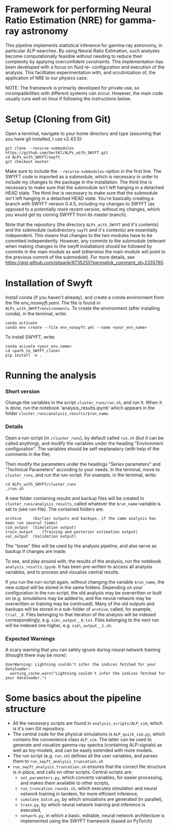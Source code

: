 # Framework for performing Neural Ratio Estimation (NRE) for gamma-ray astronomy

This pipeline implements statistical inference for gamma-ray astronomy, in particular ALP-searches. By using Neural Ratio Estimation, such analyses become computationally feasible without needing to reduce their complexity by applying overconfident constraints. This implementation has been developed with a focus on fluid re- configuration and execution of the analysis. This facilitates experimentation with, and scrutinization of, the application of NRE to our physics case.  

NOTE: The framework is primarily developed for private use, so incompatibilities with different systems can occur. However, the main code usually runs well on linux if following the instructions below. 

# Setup (Cloning from Git)

Open a terminal, navigate to your home directory and type (assuming that you have git installed, I use v2.43.5):

```
git clone --recurse-submodules https://github.com/GertKl/ALPs_with_SWYFT.git
cd ALPs_with_SWYFT/swyft
git checkout master
```

Make sure to include the `--recurse-submodules`-option in the first line. The SWYFT code is imported as a submodule, which is necessary in order to include my changes to the package in the installation. The third line is necessary to make sure that the submodule isn't left hanging in a detached HEAD state. The third line is necessary to make sure that the submodule isn't left hanging in a detached HEAD state. You're basically creating a branch with SWYFT version 0.4.5, including my changes to SWYFT (as opposed to a potentially more recent version, without my changes, which you would get by cloning SWYFT from its master branch).


Note that the repository (the directory ``ALPs_with_SWYFT`` and it's contents) and the submodule (subdirectory ``swyft`` and it's contents) are essentially independent. This means that changes to the two modules have to be commited independently. However, any commits to the submodule (relevant when making changes to the swyft installation) should be followed by commits in the main module as well (otherwise the main module will point to the previous commit of the submodule). For more details, see https://gist.github.com/gitaarik/8735255?permalink_comment_id=2335765. 


# Installation of Swyft


Install conda (if you haven't already), and create a conda environment from the file *env_noswyft.yaml*. The file is found in `ALPs_with_SWYFT/environments`. To create the environment (after installing conda), in the terminal, write:

``` 
conda activate
conda env create --file env_noswyft.yml --name <your_env_name>
```

To install SWYFT, write:

```
conda acivate <your_env_name>
cd <path_to_SWYFT_clone>
pip install -e .
```

# Running the analysis

### Short version 

Change the variables in the script `cluster_runs/run.sh`, and run it. When it is done, run the notebook 'analysis_results.ipynb' which appears in the folder `cluster_runs/analysis_results/$run_name`.

### Details

Open a run-script (in `/cluster_runs`), by default called `run.sh` (but it can be called anything), and modify the variables under the heading "Environment configuration". The variables should be self-explanatory (with help of the comments in the file). 

Then modify the parameters under the headings "Series parameters" and "Technical Parameters" according to your needs. In the terminal, move to `cluster_runs`, and run the run-script. For example, in the terminal, write:

```
cd ALPs_with_SWYFT/cluster_runs
./run.sh
```

A new folder containing results and backup files will be created in `cluster_runs/analysis_results`, called whatever the `$run_name`-variable is set to (see run-file). The contained folders are:

    archive		(Earlier outputs and backups, if the same analysis has been run several times)      
    sim_output	(Simulation output)      
    train_output	(Training and posterior estimation output)   
    val_output	(Validation output)   

The "loose" files will be used by the analysis pipeline, and also serve as backup if changes are made. 

To see, and play around with, the results of the analysis, run the notebook `analysis_results.ipynb`. It has been pre-written to access all analysis variables, and to process and visualize central results.   

If you run the run-script again, without changing the variable `$run_name`, the new output will be stored in the same folders. Depending on your configuration in the run-script, the old analysis may be overwritten or built on (e.g. simulations may be added to, and the neural network may be overwritten or training may be continued). Many of the old outputs and backups will be stored in a sub-folder of `archive`, called, for example, `trial__0`. Files belonging to that iteration of the analysis will be indexed correspondingly, e.g. `sim\_output__0.txt`. Files belonging to the next run will be indexed one higher, e.g. `sim\_output__1.sh`.


### Expected Warnings

A scary warning that you can safely ignore during neural network training (thought there may be more):

```
UserWarning: Lightning couldn't infer the indices fetched for your dataloader.
  warning_cache.warn("Lightning couldn't infer the indices fetched for your dataloader.")
```



# Some basics about the pipeline structure

* All the necessary scripts are found in `analysis_scripts/ALP_sim`, which is it's own Git repository.
* The central code for the physical simulations is `ALP_quick_sim.py`, which contains the convenience class `ALP_sim`. The latter can be used to generate and visualize gamma-ray spectra (containing ALP-signals) as well as toy-models, and can be easily extended with more models.
* The run script (e.g. `run.sh`) defines all the user variables, and parses them to `run_swyft_analysis_truncation.sh`
* `run_swyft_analysis_truncation.sh` ensures that the correct file structure is in place, and calls on other scripts. Central scripts are:
  - `set_parameters.py`, which converts variables, for easier processing, and makes them available to other scripts,
  - `run_truncation_rounds.sh`, which executes simulation and neural network training in tandem, for more efficient inference,
  - `simulate_batch.py`, by which simulations are generated (in parallel),
  - `train.py`, by which neural network training and inference is executed,
  - `network.py`, in which a basic, editable, neural network architecture is implemented using the SWYFT framework (based on PyTorch)








